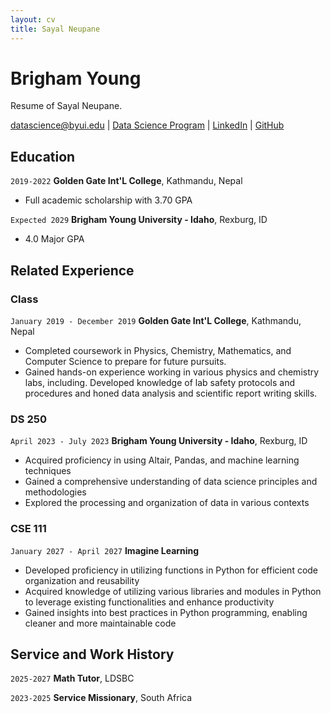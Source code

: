 ```yaml
---
layout: cv
title: Sayal Neupane
---
```

# Brigham Young
Resume of Sayal Neupane.

<div id="webaddress">
<a href="datascience@byui.edu">datascience@byui.edu</a>
| <a href="https://byuidatascience.github.io/development.html">Data Science Program</a>
| <a href="https://www.linkedin.com/in/sayal-neupane/">LinkedIn</a>
| <a href="https://github.com/nSayal/Neupane_resume.git">GitHub</a>
</div>

<!-- https://www.monique.tech/the-art-of-markdown -->

## Education

`2019-2022`
__Golden Gate Int'L College__, Kathmandu, Nepal

- Full academic scholarship with 3.70 GPA

`Expected 2029`
__Brigham Young University - Idaho__, Rexburg, ID

- 4.0 Major GPA


## Related Experience

### Class

`January 2019 - December 2019`
__Golden Gate Int'L College__, Kathmandu, Nepal

- Completed coursework in Physics, Chemistry, Mathematics, and Computer Science to prepare for future pursuits.
- Gained hands-on experience working in various physics and chemistry labs, including. Developed knowledge of lab safety protocols and procedures and honed data analysis and scientific report writing skills.

### DS 250

`April 2023 - July 2023`
__Brigham Young University - Idaho__, Rexburg, ID

- Acquired proficiency in using Altair, Pandas, and machine learning techniques
- Gained a comprehensive understanding of data science principles and methodologies
- Explored the processing and organization of data in various contexts

### CSE 111

`January 2027 - April 2027`
__Imagine Learning__

- Developed proficiency in utilizing functions in Python for efficient code organization and reusability
- Acquired knowledge of utilizing various libraries and modules in Python to leverage existing functionalities and enhance productivity
- Gained insights into best practices in Python programming, enabling cleaner and more maintainable code


## Service and Work History

`2025-2027`
__Math Tutor__, LDSBC


`2023-2025`
__Service Missionary__, South Africa



<!-- ### Footer

Last updated: May 2013 -->


